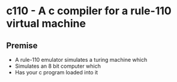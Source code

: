 # c110 - A c compiler for a rule-110 virtual machine

## Premise

* A rule-110 emulator simulates a turing machine which
* Simulates an 8 bit computer which
* Has your c program loaded into it